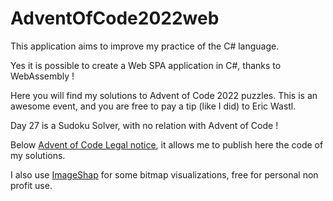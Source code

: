 # AdventOfCode2022web

This application aims to improve my practice of the C# language.

Yes it is possible to create a Web SPA application in C#, thanks to WebAssembly !

Here you will find my solutions to Advent of Code 2022 puzzles. This is an awesome event, and you are free to pay a tip (like I did) to Eric Wastl.

Day 27 is a Sudoku Solver, with no relation with Advent of Code !

Below [Advent of Code Legal notice](https://adventofcode.com/about), it allows me to publish here the code of my solutions.

I also use [ImageShap](https://sixlabors.com/pricing/) for some bitmap visualizations, free for personal non profit use.
